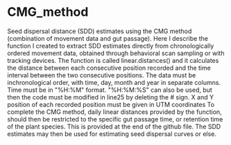 # CMG_method
Seed dispersal distance (SDD) estimates using the CMG method (combination of movement data and gut passage). Here I describe the function I created to extract SDD estimates directly from chronologically ordered movement data, obtained through behavioral scan sampling or with tracking devices.
The function is called linear.distances() and it calculates the distance between each consecutive position recorded and the time interval between the two consecutive positions.
The data must be inchronological order, with time, day, month and year in separate columns. 
Time must be in "%H:%M" format.  "%H:%M:%S" can also be used, but then the code must be modified in line25 by deleting the # sign.
X and Y position of each recorded position must be given in UTM coordinates
To complete the CMG method, daily linear distances provided by the function, should then be restricted to the specific gut passage time, or retention time of the plant species. This is provided at the end of the github file. 
The SDD estimates may then be used for estimating seed dispersal curves or else.
